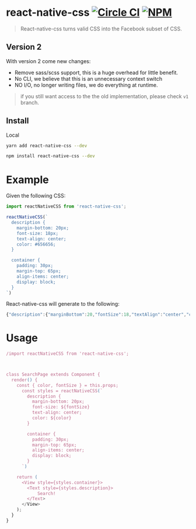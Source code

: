# react-native-css [![Circle CI](https://circleci.com/gh/sabeurthabti/react-native-css.svg?style=svg&circle-token=a140907997e6a37c6c5ec75f04e8150cef049ff6)](https://circleci.com/gh/sabeurthabti/react-native-css) [![NPM](https://img.shields.io/npm/dm/react-native-css.svg?style=flat-square)](https://www.npmjs.com/package/react-native-css)

> React-native-css turns valid CSS into the Facebook subset of CSS.

## Version 2 
With version 2 come new changes:

- Remove sass/scss support, this is a huge overhead for little benefit. 
- No CLI, we believe that this is an unnecessary context switch
- NO I/O, no longer writing files, we do everything at runtime.  

> if you still want access to the the old implementation, please check `v1` branch. 

## Install

Local

```bash
yarn add react-native-css --dev
```

```bash
npm install react-native-css --dev
```


# Example

Given the following CSS:

``` js
import reactNativeCSS from 'react-native-css';

reactNativeCSS(`
  description {
    margin-bottom: 20px;
    font-size: 18px;
    text-align: center;
    color: #656656;
  }

  container {
    padding: 30px;
    margin-top: 65px;
    align-items: center;
    display: block;
  }
`) 

```

React-native-css will generate to the following:

``` javascript
{"description":{"marginBottom":20,"fontSize":18,"textAlign":"center","color":"#656656"},"container":{"padding":30,"marginTop":65,"alignItems":"center"}}
```  
# Usage
```js
/import reactNativeCSS from 'react-native-css';



class SearchPage extends Component {
  render() {
    const { color, fontSize } = this.props;
      const styles = reactNativeCSS(`
        description {
          margin-bottom: 20px;
          font-size: ${fontSize}
          text-align: center;
          color: ${color}
        }

        container {
          padding: 30px;
          margin-top: 65px;
          align-items: center;
          display: block;
        }
      `) 

    return (
      <View style={styles.container}>
        <Text style={styles.description}>
            Search!
        </Text>
      </View>
    );
  }
}

```
